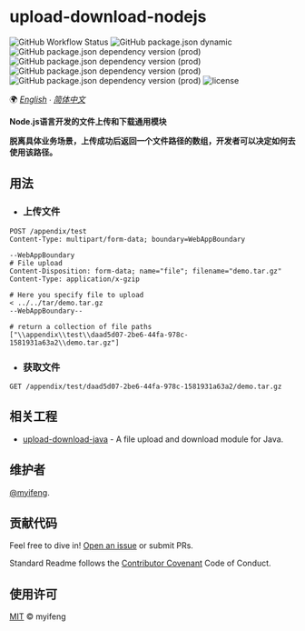 # upload-download-nodejs

![GitHub Workflow Status](https://img.shields.io/github/workflow/status/myifeng/upload-download-nodejs/CodeQL)
![GitHub package.json dynamic](https://img.shields.io/github/package-json/version/myifeng/upload-download-nodejs)
![GitHub package.json dependency version (prod)](https://img.shields.io/github/package-json/dependency-version/myifeng/upload-download-nodejs/koa)
![GitHub package.json dependency version (prod)](https://img.shields.io/github/package-json/dependency-version/myifeng/upload-download-nodejs/@koa/router)
![GitHub package.json dependency version (prod)](https://img.shields.io/github/package-json/dependency-version/myifeng/upload-download-nodejs/multer)
![GitHub package.json dependency version (prod)](https://img.shields.io/github/package-json/dependency-version/myifeng/upload-download-nodejs/@koa/multer)
![license](https://img.shields.io/github/license/myifeng/upload-download-nodejs)

🌍
*[English](README.md)  ∙ [简体中文](README_zh-CN.md)*

**Node.js语言开发的文件上传和下载通用模块**

**脱离具体业务场景，上传成功后返回一个文件路径的数组，开发者可以决定如何去使用该路径。**

## 用法

- ### 上传文件
``` http request
POST /appendix/test
Content-Type: multipart/form-data; boundary=WebAppBoundary

--WebAppBoundary
# File upload
Content-Disposition: form-data; name="file"; filename="demo.tar.gz"
Content-Type: application/x-gzip

# Here you specify file to upload
< ../../tar/demo.tar.gz
--WebAppBoundary--

# return a collection of file paths
["\\appendix\\test\\daad5d07-2be6-44fa-978c-1581931a63a2\\demo.tar.gz"]
```

- ### 获取文件

```http request
GET /appendix/test/daad5d07-2be6-44fa-978c-1581931a63a2/demo.tar.gz
```
## 相关工程

- [upload-download-java](https://github.com/myifeng/upload-download-java) - A file upload and download module for Java.

## 维护者

[@myifeng](https://github.com/myifeng).

## 贡献代码

Feel free to dive in! [Open an issue](https://github.com/myifeng/upload-download-nodejs/issues/new) or submit PRs.

Standard Readme follows the [Contributor Covenant](http://contributor-covenant.org/version/1/3/0/) Code of Conduct.

## 使用许可

[MIT](LICENSE) © myifeng

